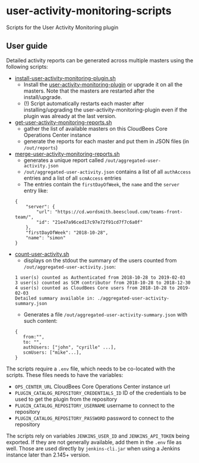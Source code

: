 # user-activity-monitoring-scripts
Scripts for the User Activity Monitoring plugin

## User guide
Detailed activity reports can be generated across multiple masters using the following scripts:

* [install-user-activity-monitoring-plugin.sh](./install-user-activity-monitoring-plugin.sh)
    * Install the [user-activity-monitoring-plugin](https://go.cloudbees.com/docs/plugins/user-activity-monitoring/) or upgrade it on all the masters. Note that the masters are restarted after the install/upgrade.
    * (!) Script automatically restarts each master after installing/upgrading the user-activity-monitoring-plugin even if the plugin was already at the last version.
* [get-user-activity-monitoring-reports.sh](./get-user-activity-monitoring-reports.sh)
    * gather the list of available masters on this CloudBees Core Operations Center instance
    * generate the reports for each master and put them in JSON files (in `/out/reports`)
* [merge-user-activity-monitoring-reports.sh](./merge-user-activity-monitoring-reports.sh)
    * generates a unique report called `/out/aggregated-user-activity.json`
    * `/out/aggregated-user-activity.json` contains a list of all `authAccess` entries and a list of all `scmAccess` entries
    * The entries contain the `firstDayOfWeek`, the `name` and the `server` entry like:
    ```
    {
        "server": {
            "url": "https://cd.wordsmith.beescloud.com/teams-front-team/",
            "id": "21e47a96ced17c97e72f91cd7f7c6a0f"
        },
        "firstDayOfWeek": "2018-10-28",
        "name": "simon"
    }
    ```
* [count-user-activity.sh](./count-user-activity.sh)
    * displays on the stdout the summary of the users counted from `/out/aggregated-user-activity.json`:
    ```
    1 user(s) counted as Authenticated from 2018-10-28 to 2019-02-03
    3 user(s) counted as SCM contributor from 2018-10-28 to 2018-12-30
    4 user(s) counted as CloudBees Core users from 2018-10-28 to 2019-02-03
    Detailed summary available in: ./aggregated-user-activity-summary.json
    ```
    * Generates a file `/out/aggregated-user-activity-summary.json` with such content:
    ```
    {
       from:"",
       to: "",
       authUsers: ["john", "cyrille" ...],
       scmUsers: ["mike"...],
    }    
    ```

The scripts require a `.env` file, which needs to be co-located with the scripts.
These files needs to have the variables:

* `OPS_CENTER_URL` CloudBees Core Operations Center instance url
* `PLUGIN_CATALOG_REPOSITORY_CREDENTIALS_ID` ID of the credentials to be used to get the plugin from the repository
* `PLUGIN_CATALOG_REPOSITORY_USERNAME` username to connect to the repository
* `PLUGIN_CATALOG_REPOSITORY_PASSWORD` password to connect to the repository

The scripts rely on variables `JENKINS_USER_ID` and `JENKINS_API_TOKEN` being exported. 
If they are not generally available, add them in the `.env` file as well.
Those are used directly by `jenkins-cli.jar` when using a Jenkins instance later than 2.145+ version.
